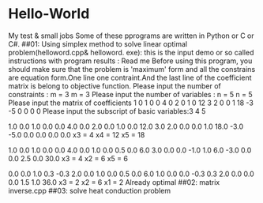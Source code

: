 # Hello-World
My test &amp; small jobs
Some of these pprograms are written in Python or C or C#.
##01: Using simplex method to solve linear optimal problem(helloword.cpp& helloword. exe):
    this is the input demo or so called instructions with program results :
    Read me
Before using this program, you should make sure that the problem is 'maximum' form and all the constrains are equation form.One line
one contraint.And the last line of the coefficient matrix is belong to objective function.
Please input the number of constraints : m =
3
m = 3
Please input the number of variables : n =
5
n = 5
Please input the matrix of coefficients
1 0 1 0 0 4
0 2 0 1 0 12
3 2 0 0 1 18
-3 -5 0 0 0 0
Please input the subscript of basic variables:3 4 5









1.0 0.0 1.0 0.0 0.0 4.0
0.0 2.0 0.0 1.0 0.0 12.0
3.0 2.0 0.0 0.0 1.0 18.0
-3.0 -5.0 0.0 0.0 0.0 0.0
x3 = 4
x4 = 12
x5 = 18









1.0 0.0 1.0 0.0 0.0 4.0
0.0 1.0 0.0 0.5 0.0 6.0
3.0 0.0 0.0 -1.0 1.0 6.0
-3.0 0.0 0.0 2.5 0.0 30.0
x3 = 4
x2 = 6
x5 = 6









0.0 0.0 1.0 0.3 -0.3 2.0
0.0 1.0 0.0 0.5 0.0 6.0
1.0 0.0 0.0 -0.3 0.3 2.0
0.0 0.0 0.0 1.5 1.0 36.0
x3 = 2
x2 = 6
x1 = 2
Already optimal
##02: matrix inverse.cpp
##03: solve heat conduction problem
